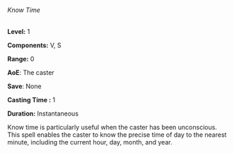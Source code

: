 ###### Know Time

**Level:** 1

**Components:** V, S

**Range:** 0

**AoE**: The caster

**Save**: None

**Casting Time :** 1

**Duration:** Instantaneous

Know time is particularly useful when the caster has been unconscious. This spell enables the caster to know the precise time of day to the nearest minute, including the current hour, day, month, and year.
